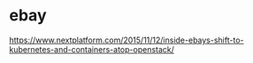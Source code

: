 # ebay

https://www.nextplatform.com/2015/11/12/inside-ebays-shift-to-kubernetes-and-containers-atop-openstack/


